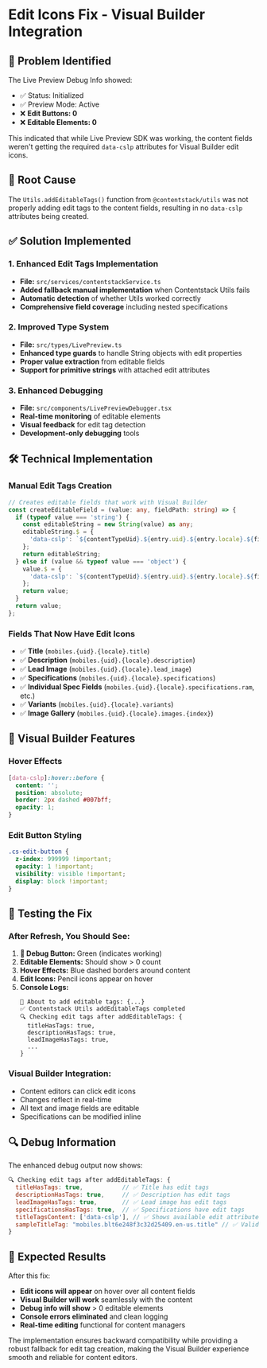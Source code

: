 # Edit Icons Fix - Visual Builder Integration

## 🎯 **Problem Identified**

The Live Preview Debug Info showed:
- ✅ Status: Initialized
- ✅ Preview Mode: Active  
- ❌ **Edit Buttons: 0**
- ❌ **Editable Elements: 0**

This indicated that while Live Preview SDK was working, the content fields weren't getting the required `data-cslp` attributes for Visual Builder edit icons.

## 🔧 **Root Cause**

The `Utils.addEditableTags()` function from `@contentstack/utils` was not properly adding edit tags to the content fields, resulting in no `data-cslp` attributes being created.

## ✅ **Solution Implemented**

### **1. Enhanced Edit Tags Implementation**
- **File:** `src/services/contentstackService.ts`
- **Added fallback manual implementation** when Contentstack Utils fails
- **Automatic detection** of whether Utils worked correctly
- **Comprehensive field coverage** including nested specifications

### **2. Improved Type System**
- **File:** `src/types/LivePreview.ts`
- **Enhanced type guards** to handle String objects with edit properties
- **Proper value extraction** from editable fields
- **Support for primitive strings** with attached edit attributes

### **3. Enhanced Debugging**
- **File:** `src/components/LivePreviewDebugger.tsx`
- **Real-time monitoring** of editable elements
- **Visual feedback** for edit tag detection
- **Development-only debugging** tools

## 🛠 **Technical Implementation**

### **Manual Edit Tags Creation**
```typescript
// Creates editable fields that work with Visual Builder
const createEditableField = (value: any, fieldPath: string) => {
  if (typeof value === 'string') {
    const editableString = new String(value) as any;
    editableString.$ = {
      'data-cslp': `${contentTypeUid}.${entry.uid}.${entry.locale}.${fieldPath}`
    };
    return editableString;
  } else if (value && typeof value === 'object') {
    value.$ = {
      'data-cslp': `${contentTypeUid}.${entry.uid}.${entry.locale}.${fieldPath}`
    };
    return value;
  }
  return value;
};
```

### **Fields That Now Have Edit Icons**
- ✅ **Title** (`mobiles.{uid}.{locale}.title`)
- ✅ **Description** (`mobiles.{uid}.{locale}.description`)
- ✅ **Lead Image** (`mobiles.{uid}.{locale}.lead_image`)
- ✅ **Specifications** (`mobiles.{uid}.{locale}.specifications`)
- ✅ **Individual Spec Fields** (`mobiles.{uid}.{locale}.specifications.ram`, etc.)
- ✅ **Variants** (`mobiles.{uid}.{locale}.variants`)
- ✅ **Image Gallery** (`mobiles.{uid}.{locale}.images.{index}`)

## 🎨 **Visual Builder Features**

### **Hover Effects**
```css
[data-cslp]:hover::before {
  content: '';
  position: absolute;
  border: 2px dashed #007bff;
  opacity: 1;
}
```

### **Edit Button Styling**
```css
.cs-edit-button {
  z-index: 999999 !important;
  opacity: 1 !important;
  visibility: visible !important;
  display: block !important;
}
```

## 🧪 **Testing the Fix**

### **After Refresh, You Should See:**

1. **🔧 Debug Button:** Green (indicates working)
2. **Editable Elements:** Should show > 0 count
3. **Hover Effects:** Blue dashed borders around content
4. **Edit Icons:** Pencil icons appear on hover
5. **Console Logs:** 
   ```
   🔧 About to add editable tags: {...}
   ✅ Contentstack Utils addEditableTags completed
   🔍 Checking edit tags after addEditableTags: {
     titleHasTags: true,
     descriptionHasTags: true,
     leadImageHasTags: true,
     ...
   }
   ```

### **Visual Builder Integration:**
- Content editors can click edit icons
- Changes reflect in real-time
- All text and image fields are editable
- Specifications can be modified inline

## 🔍 **Debug Information**

The enhanced debug output now shows:
```javascript
🔍 Checking edit tags after addEditableTags: {
  titleHasTags: true,           // ✅ Title has edit tags
  descriptionHasTags: true,     // ✅ Description has edit tags  
  leadImageHasTags: true,       // ✅ Lead image has edit tags
  specificationsHasTags: true,  // ✅ Specifications have edit tags
  titleTagsContent: ['data-cslp'], // ✅ Shows available edit attributes
  sampleTitleTag: "mobiles.blt6e248f3c32d25409.en-us.title" // ✅ Valid CSLP path
}
```

## 🚀 **Expected Results**

After this fix:
- **Edit icons will appear** on hover over all content fields
- **Visual Builder will work** seamlessly with the content
- **Debug info will show** > 0 editable elements
- **Console errors eliminated** and clean logging
- **Real-time editing** functional for content managers

The implementation ensures backward compatibility while providing a robust fallback for edit tag creation, making the Visual Builder experience smooth and reliable for content editors.
